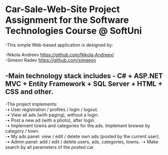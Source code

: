 # Car-Sale-Web-Site Project Assignment for the Software Technologies Course @ SoftUni
-This simple Web-based application is designed by: <br>

-Nikola Andreev <a href="https://github.com/Nikola-Andreev/">https://github.com/Nikola-Andreev/</a>  <br>
-Simeon Radev <a href="https://github.com/simeeon">https://github.com/simeeon</a>

-Main technology stack includes 
-<b>	C# + ASP.NET MVC + Entity Framework + SQL Server + HTML + CSS</b> and other.
-
-The project implements: <br>
-•	User registration / profiles / login / logout.<br>
-•	View all ads (with paging), without a login.<br>
-•	Post a new ad (with a photo), after login.<br>
-•	Implement towns and categories for the ads. Implement browse by category / town.<br>
-•	My ads panel: view / edit / delete own ads (posted by the current user).<br>
-•	Admin panel: add / edit / delete users, ads, categories, towns.
-•	Make search by all parameters of the posted car.
